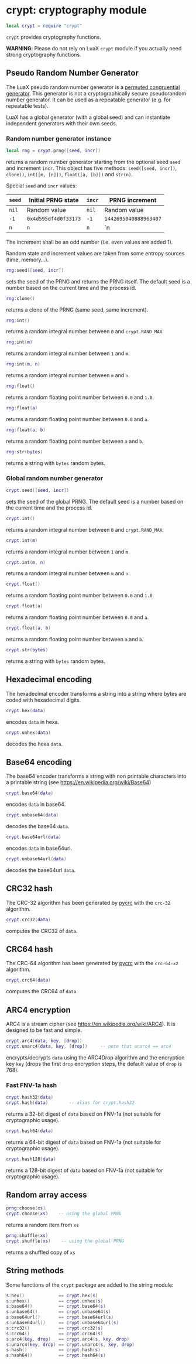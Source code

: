 # crypt: cryptography module

``` lua
local crypt = require "crypt"
```

`crypt` provides cryptography functions.

**WARNING**: Please do not rely on LuaX `crypt` module if you actually
need strong cryptography functions.

## Pseudo Random Number Generator

The LuaX pseudo random number generator is a [permuted congruential
generator](https://en.wikipedia.org/wiki/Permuted_congruential_generator).
This generator is not a cryptographically secure pseudorandom number
generator. It can be used as a repeatable generator (e.g. for repeatable
tests).

LuaX has a global generator (with a global seed) and can instantiate
independent generators with their own seeds.

### Random number generator instance

``` lua
local rng = crypt.prng([seed, incr])
```

returns a random number generator starting from the optional seed `seed`
and increment `incr`. This object has five methods:
`seed([seed, incr])`, `clone()`, `int([m, [n]])`, `float([a, [b]])` and
`str(n)`.

Special `seed` and `incr` values:

| `seed` | Initial PRNG state   | `incr` | PRNG increment        |
|--------|----------------------|--------|-----------------------|
| `nil`  | Random value         | `nil`  | Random value          |
| `-1`   | `0x4d595df4d0f33173` | `-1`   | `1442695040888963407` |
| `n`    | `n`                  | `n`    | `n|1`                 |

The increment shall be an odd number (i.e. even values are added 1).

Random state and increment values are taken from some entropy sources
(time, memory…).

``` lua
rng:seed([seed, incr])
```

sets the seed of the PRNG and returns the PRNG itself. The default seed
is a number based on the current time and the process id.

``` lua
rng:clone()
```

returns a clone of the PRNG (same seed, same increment).

``` lua
rng:int()
```

returns a random integral number between `0` and `crypt.RAND_MAX`.

``` lua
rng:int(m)
```

returns a random integral number between `1` and `m`.

``` lua
rng:int(m, n)
```

returns a random integral number between `m` and `n`.

``` lua
rng:float()
```

returns a random floating point number between `0.0` and `1.0`.

``` lua
rng:float(a)
```

returns a random floating point number between `0.0` and `a`.

``` lua
rng:float(a, b)
```

returns a random floating point number between `a` and `b`.

``` lua
rng:str(bytes)
```

returns a string with `bytes` random bytes.

### Global random number generator

``` lua
crypt.seed([seed, incr])
```

sets the seed of the global PRNG. The default seed is a number based on
the current time and the process id.

``` lua
crypt.int()
```

returns a random integral number between `0` and `crypt.RAND_MAX`.

``` lua
crypt.int(m)
```

returns a random integral number between `1` and `m`.

``` lua
crypt.int(m, n)
```

returns a random integral number between `m` and `n`.

``` lua
crypt.float()
```

returns a random floating point number between `0.0` and `1.0`.

``` lua
crypt.float(a)
```

returns a random floating point number between `0.0` and `a`.

``` lua
crypt.float(a, b)
```

returns a random floating point number between `a` and `b`.

``` lua
crypt.str(bytes)
```

returns a string with `bytes` random bytes.

## Hexadecimal encoding

The hexadecimal encoder transforms a string into a string where bytes
are coded with hexadecimal digits.

``` lua
crypt.hex(data)
```

encodes `data` in hexa.

``` lua
crypt.unhex(data)
```

decodes the hexa `data`.

## Base64 encoding

The base64 encoder transforms a string with non printable characters
into a printable string (see <https://en.wikipedia.org/wiki/Base64>)

``` lua
crypt.base64(data)
```

encodes `data` in base64.

``` lua
crypt.unbase64(data)
```

decodes the base64 `data`.

``` lua
crypt.base64url(data)
```

encodes `data` in base64url.

``` lua
crypt.unbase64url(data)
```

decodes the base64url `data`.

## CRC32 hash

The CRC-32 algorithm has been generated by [pycrc](https://pycrc.org/)
with the `crc-32` algorithm.

``` lua
crypt.crc32(data)
```

computes the CRC32 of `data`.

## CRC64 hash

The CRC-64 algorithm has been generated by [pycrc](https://pycrc.org/)
with the `crc-64-xz` algorithm.

``` lua
crypt.crc64(data)
```

computes the CRC64 of `data`.

## ARC4 encryption

ARC4 is a stream cipher (see <https://en.wikipedia.org/wiki/ARC4>). It
is designed to be fast and simple.

``` lua
crypt.arc4(data, key, [drop])
crypt.unarc4(data, key, [drop])     -- note that unarc4 == arc4
```

encrypts/decrypts `data` using the ARC4Drop algorithm and the encryption
key `key` (drops the first `drop` encryption steps, the default value of
`drop` is 768).

### Fast FNV-1a hash

``` lua
crypt.hash32(data)
crypt.hash(data)        -- alias for crypt.hash32
```

returns a 32-bit digest of `data` based on FNV-1a (not suitable for
cryptographic usage).

``` lua
crypt.hash64(data)
```

returns a 64-bit digest of `data` based on FNV-1a (not suitable for
cryptographic usage).

``` lua
crypt.hash128(data)
```

returns a 128-bit digest of `data` based on FNV-1a (not suitable for
cryptographic usage).

## Random array access

``` lua
prng:choose(xs)
crypt.choose(xs)    -- using the global PRNG
```

returns a random item from `xs`

``` lua
prng:shuffle(xs)
crypt.shuffle(xs)    -- using the global PRNG
```

returns a shuffled copy of `xs`

## String methods

Some functions of the `crypt` package are added to the string module:

``` lua
s:hex()             == crypt.hex(s)
s:unhex()           == crypt.unhex(s)
s:base64()          == crypt.base64(s)
s:unbase64()        == crypt.unbase64(s)
s:base64url()       == crypt.base64url(s)
s:unbase64url()     == crypt.unbase64url(s)
s:crc32()           == crypt.crc32(s)
s:crc64()           == crypt.crc64(s)
s:arc4(key, drop)   == crypt.arc4(s, key, drop)
s:unarc4(key, drop) == crypt.unarc4(s, key, drop)
s:hash()            == crypt.hash(s)
s:hash64()          == crypt.hash64(s)
```
